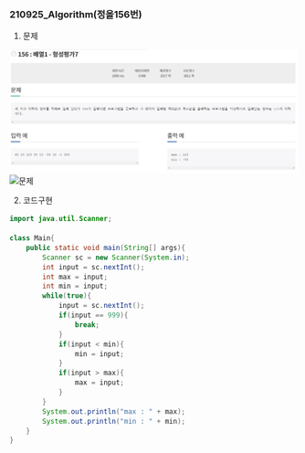 ### 210925_Algorithm(정올156번)

1. 문제

![210925](210925_jungol156.assets/210925_algorithm.jpeg)![문제]()

2. 코드구현

```java
import java.util.Scanner;

class Main{
	public static void main(String[] args){
		Scanner sc = new Scanner(System.in);
		int input = sc.nextInt();
		int max = input;
		int min = input;
		while(true){
			input = sc.nextInt();
			if(input == 999){
				break;
			}
			if(input < min){
				min = input;
			}
			if(input > max){
				max = input;
			}
		}
		System.out.println("max : " + max);
		System.out.println("min : " + min);
	}
}
```

